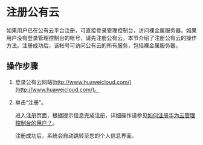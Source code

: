 # 注册公有云<a name="bms_01_0014"></a>

如果用户已在公有云平台注册，可直接登录管理控制台，访问裸金属服务器。如果用户没有登录管理控制台的帐号，请先注册公有云。本节介绍了注册公有云的操作方法。注册成功后，该帐号可访问公有云的所有服务，包括裸金属服务器。

## 操作步骤<a name="section117291736121317"></a>

1.  登录公有云网站[http://www.huaweicloud.com/](http://www.huaweicloud.com/)。
2.  单击“注册”。

    进入注册页面，根据提示信息完成注册，详细操作请参见[如何注册华为云管理控制台的用户？](http://support.huaweicloud.com/qs-consolehome/zh-cn_topic_0016739341.html)。

    注册成功后，系统会自动跳转至您的个人信息界面。


